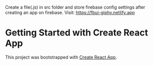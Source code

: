 Create a file(.js) in src folder and store firebase config settings after creating an app on firebase.
Visit: https://fbui-giphy.netlify.app
# Getting Started with Create React App

This project was bootstrapped with [Create React App](https://github.com/facebook/create-react-app).

